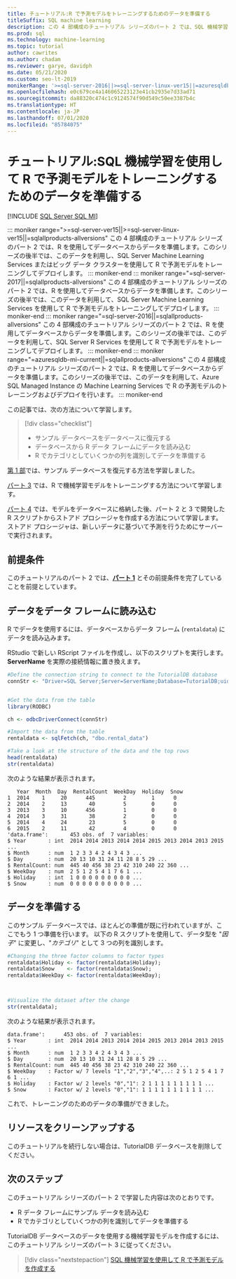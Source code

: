 ```yaml
---
title: チュートリアル:R で予測モデルをトレーニングするためのデータを準備する
titleSuffix: SQL machine learning
description: この 4 部構成のチュートリアル シリーズのパート 2 では、SQL 機械学習を使用して R で予測モデルをトレーニングするためのデータを準備します。
ms.prod: sql
ms.technology: machine-learning
ms.topic: tutorial
author: cawrites
ms.author: chadam
ms.reviewer: garye, davidph
ms.date: 05/21/2020
ms.custom: seo-lt-2019
monikerRange: '>=sql-server-2016||>=sql-server-linux-ver15||=azuresqldb-mi-current||=sqlallproducts-allversions'
ms.openlocfilehash: e0c679ce4a146065223123e41cb2935e7d33ad71
ms.sourcegitcommit: da88320c474c1c9124574f90d549c50ee3387b4c
ms.translationtype: HT
ms.contentlocale: ja-JP
ms.lasthandoff: 07/01/2020
ms.locfileid: "85784075"
---
```

# <a name="tutorial-prepare-data-to-train-a-predictive-model-in-r-with-sql-machine-learning"></a>チュートリアル:SQL 機械学習を使用して R で予測モデルをトレーニングするためのデータを準備する
[!INCLUDE [SQL Server SQL MI](../../includes/applies-to-version/sql-asdbmi.md)]

::: moniker range=">=sql-server-ver15||>=sql-server-linux-ver15||=sqlallproducts-allversions"
この 4 部構成のチュートリアル シリーズのパート 2 では、R を使用してデータベースからデータを準備します。このシリーズの後半では、このデータを利用し、SQL Server Machine Learning Services またはビッグ データ クラスターを使用して R で予測モデルをトレーニングしてデプロイします。
::: moniker-end
::: moniker range="=sql-server-2017||=sqlallproducts-allversions"
この 4 部構成のチュートリアル シリーズのパート 2 では、R を使用してデータベースからデータを準備します。このシリーズの後半では、このデータを利用して、SQL Server Machine Learning Services を使用して R で予測モデルをトレーニングしてデプロイします。
::: moniker-end
::: moniker range="=sql-server-2016||=sqlallproducts-allversions"
この 4 部構成のチュートリアル シリーズのパート 2 では、R を使用してデータベースからデータを準備します。このシリーズの後半では、このデータを利用して、SQL Server R Services を使用して R で予測モデルをトレーニングしてデプロイします。
::: moniker-end
::: moniker range="=azuresqldb-mi-current||=sqlallproducts-allversions"
この 4 部構成のチュートリアル シリーズのパート 2 では、R を使用してデータベースからデータを準備します。このシリーズの後半では、このデータを利用して、Azure SQL Managed Instance の Machine Learning Services で R の予測モデルのトレーニングおよびデプロイを行います。
::: moniker-end

この記事では、次の方法について学習します。

> [!div class="checklist"]
> * サンプル データベースをデータベースに復元する
> * データベースから R データ フレームにデータを読み込む
> * R でカテゴリとしていくつかの列を識別してデータを準備する

[第 1 部](r-predictive-model-introduction.md)では、サンプル データベースを復元する方法を学習しました。

[パート 3](r-predictive-model-train.md) では、R で機械学習モデルをトレーニングする方法について学習します。

[パート 4](r-predictive-model-deploy.md) では、モデルをデータベースに格納した後、パート 2 と 3 で開発した R スクリプトからストアド プロシージャを作成する方法について学習します。 ストアド プロシージャは、新しいデータに基づいて予測を行うためにサーバーで実行されます。

## <a name="prerequisites"></a>前提条件

このチュートリアルのパート 2 では、[**パート 1**](r-predictive-model-introduction.md) とその前提条件を完了していることを前提としています。

## <a name="load-the-data-into-a-data-frame"></a>データをデータ フレームに読み込む

R でデータを使用するには、データベースからデータ フレーム (`rentaldata`) にデータを読み込みます。

RStudio で新しい RScript ファイルを作成し、以下のスクリプトを実行します。 **ServerName** を実際の接続情報に置き換えます。

```r
#Define the connection string to connect to the TutorialDB database
connStr <- "Driver=SQL Server;Server=ServerName;Database=TutorialDB;uid=Username;pwd=Password"


#Get the data from the table
library(RODBC)

ch <- odbcDriverConnect(connStr)

#Import the data from the table
rentaldata <- sqlFetch(ch, "dbo.rental_data")

#Take a look at the structure of the data and the top rows
head(rentaldata)
str(rentaldata)
```

次のような結果が表示されます。

```results
   Year  Month  Day  RentalCount  WeekDay  Holiday  Snow
1  2014    1     20      445         2        1      0
2  2014    2     13       40         5        0      0
3  2013    3     10      456         1        0      0
4  2014    3     31       38         2        0      0
5  2014    4     24       23         5        0      0
6  2015    2     11       42         4        0      0
'data.frame':       453 obs. of  7 variables:
$ Year       : int  2014 2014 2013 2014 2014 2015 2013 2014 2013 2015 ...
$ Month      : num  1 2 3 3 4 2 4 3 4 3 ...
$ Day        : num  20 13 10 31 24 11 28 8 5 29 ...
$ RentalCount: num  445 40 456 38 23 42 310 240 22 360 ...
$ WeekDay    : num  2 5 1 2 5 4 1 7 6 1 ...
$ Holiday    : int  1 0 0 0 0 0 0 0 0 0 ...
$ Snow       : num  0 0 0 0 0 0 0 0 0 0 ...
```

## <a name="prepare-the-data"></a>データを準備する

このサンプル データベースでは、ほとんどの準備が既に行われていますが、ここでもう 1 つ準備を行います。
以下の R スクリプトを使用して、データ型を "*因子*" に変更し、"*カテゴリ*" として 3 つの列を識別します。



```r
#Changing the three factor columns to factor types
rentaldata$Holiday <- factor(rentaldata$Holiday);
rentaldata$Snow    <- factor(rentaldata$Snow);
rentaldata$WeekDay <- factor(rentaldata$WeekDay);



#Visualize the dataset after the change
str(rentaldata);
```

次のような結果が表示されます。

```results
data.frame':      453 obs. of  7 variables:
$ Year       : int  2014 2014 2013 2014 2014 2015 2013 2014 2013 2015 ...
$ Month      : num  1 2 3 3 4 2 4 3 4 3 ...
$ Day        : num  20 13 10 31 24 11 28 8 5 29 ...
$ RentalCount: num  445 40 456 38 23 42 310 240 22 360 ...
$ WeekDay    : Factor w/ 7 levels "1","2","3","4",..: 2 5 1 2 5 4 1 7 6 1 ...
$ Holiday    : Factor w/ 2 levels "0","1": 2 1 1 1 1 1 1 1 1 1 ...
$ Snow       : Factor w/ 2 levels "0","1": 1 1 1 1 1 1 1 1 1 1 ...
```

これで、トレーニングのためのデータの準備ができました。

## <a name="clean-up-resources"></a>リソースをクリーンアップする

このチュートリアルを続行しない場合は、TutorialDB データベースを削除してください。

## <a name="next-steps"></a>次のステップ

このチュートリアル シリーズのパート 2 で学習した内容は次のとおりです。

* R データ フレームにサンプル データを読み込む
* R でカテゴリとしていくつかの列を識別してデータを準備する

TutorialDB データベースのデータを使用する機械学習モデルを作成するには、このチュートリアル シリーズのパート 3 に従ってください。

> [!div class="nextstepaction"]
> [SQL 機械学習を使用して R で予測モデルを作成する](r-predictive-model-train.md)
